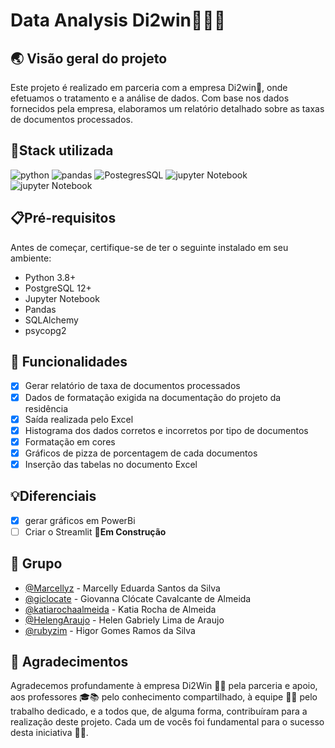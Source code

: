 # Data Analysis Di2win🤩🌟🩷

## 🌏 Visão geral do projeto
Este projeto é realizado em parceria com a empresa Di2win🩷, onde efetuamos o tratamento e a análise de dados. Com base nos dados fornecidos pela empresa, elaboramos um relatório detalhado sobre as taxas de documentos processados.

## 📍Stack utilizada

<div> 
  <img align="inline_block" alt="python" src="https://img.shields.io/badge/Python-3776AB?style=for-the-badge&logo=python&logoColor=white"/>
  <img align="inline_block" alt="pandas" src="https://img.shields.io/badge/pandas-%23150458.svg?style=for-the-badge&logo=pandas&logoColor=white"/>
  <img align="inline_block" alt="PostegresSQL" src="https://img.shields.io/badge/PostgreSQL-316192?style=for-the-badge&logo=postgresql&logoColor=white"/>
  <img align="inline_block" alt="jupyter Notebook" src="https://img.shields.io/badge/jupyter-%23FA0F00.svg?style=for-the-badge&logo=jupyter&logoColor=white"/>
  <img align="inline_block" alt="jupyter Notebook" src="https://img.shields.io/badge/power_bi-F2C811?style=for-the-badge&logo=powerbi&logoColor=black"/> 
</div>

## 📋Pré-requisitos

Antes de começar, certifique-se de ter o seguinte instalado em seu ambiente:

- Python 3.8+
- PostgreSQL 12+
- Jupyter Notebook
- Pandas
- SQLAlchemy 
- psycopg2
  
## 🧾 Funcionalidades 

- [x] Gerar relatório de taxa de documentos processados
- [x] Dados de formatação exigida na documentação do projeto da residência
- [X] Saída realizada pelo Excel 
- [X] Histograma dos dados corretos e incorretos por tipo de documentos
- [X] Formatação em cores
- [X] Gráficos de pizza de porcentagem de cada documentos
- [X] Inserção das tabelas no documento Excel
 
## 💡Diferenciais
- [X] gerar gráficos em PowerBi
- [ ] Criar o Streamlit  **🚧Em Construção**

## 👥 Grupo

- [@Marcellyz](https://github.com/Marcellyz) - Marcelly Eduarda Santos da Silva
- [@giclocate](https://github.com/giclocate) - Giovanna Clócate Cavalcante de Almeida
- [@katiarochaalmeida](https://github.com/katiarochaalmeida) - Katia Rocha de Almeida
- [@HelengAraujo](https://github.com/HelengAraujo) - Helen Gabriely Lima de Araujo
- [@rubyzim](https://github.com/rubyzim) - Higor Gomes Ramos da Silva

## 🙏 Agradecimentos 
Agradecemos profundamente à empresa Di2Win 🏢🩷 pela parceria e apoio, aos professores 🎓📚 pelo conhecimento compartilhado, à equipe 👥🤝 pelo trabalho dedicado, e a todos que, de alguma forma, contribuíram para a realização deste projeto. Cada um de vocês foi fundamental para o sucesso desta iniciativa 💖✨.
